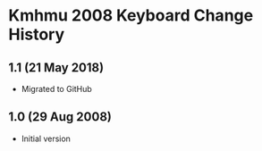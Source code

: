 Kmhmu 2008 Keyboard Change History
=======================

1.1 (21 May 2018)
-----------------
* Migrated to GitHub

1.0 (29 Aug 2008)
-----------------
* Initial version
